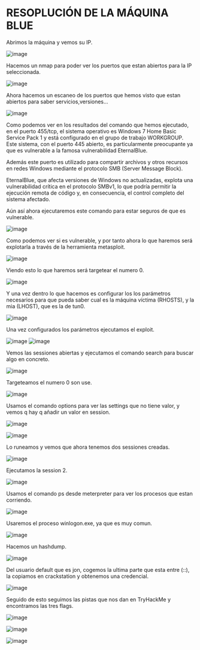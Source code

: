 # RESOPLUCIÓN DE LA MÁQUINA BLUE

Abrimos la máquina y vemos su IP.

![image](https://github.com/user-attachments/assets/e48e886c-9358-4acf-938e-c1d8e6c35a4a)

Hacemos un nmap para poder ver los puertos que estan abiertos para la IP seleccionada.

![image](https://github.com/user-attachments/assets/7efd39f9-b3c3-4a7e-a1c0-f2c69c84e111)

Ahora hacemos un escaneo de los puertos que hemos visto que estan abiertos para saber servicios,versiones...

![image](https://github.com/user-attachments/assets/84d260aa-0aa5-48e7-a6ad-8b72324e3dc7)

Como podemos ver en los resultados del comando que hemos ejecutado, en el puerto 455/tcp, el sistema operativo es Windows 7 Home Basic Service Pack 1 y está configurado en el grupo de trabajo WORKGROUP. Este sistema, con el puerto 445 abierto, es particularmente preocupante ya que es vulnerable a la famosa vulnerabilidad EternalBlue.

Además este puerto es utilizado para compartir archivos y otros recursos en redes Windows mediante el protocolo SMB (Server Message Block).

EternalBlue, que afecta versiones de Windows no actualizadas, explota una vulnerabilidad crítica en el protocolo SMBv1, lo que podría permitir la ejecución remota de código y, en consecuencia, el control completo del sistema afectado.

Aún así ahora ejecutaremos este comando para estar seguros de que es vulnerable.

![image](https://github.com/user-attachments/assets/9bf84180-0718-4ed3-99f6-8db57ca3a1d7)

Como podemos ver si es vulnerable, y por tanto ahora lo que haremos será explotarla a través de la herramienta metasploit.

![image](https://github.com/user-attachments/assets/405f40cf-1891-418d-9b34-719152cd69b0)

Viendo esto lo que haremos será targetear el numero 0.

![image](https://github.com/user-attachments/assets/698544e5-5027-4b7a-9c02-c9e67c1f6aed)

Y una vez dentro lo que hacemos es configurar los los parámetros necesarios para que pueda saber cual es la máquina víctima (RHOSTS), y la mia (LHOST), que es la de tun0.

![image](https://github.com/user-attachments/assets/114bbf40-a8e3-4b3e-a101-6c660db0abef)

Una vez configurados los parámetros ejecutamos el exploit.

![image](https://github.com/user-attachments/assets/72835466-79f5-4887-b414-565529395360)
![image](https://github.com/user-attachments/assets/2021a939-690a-4449-acd6-02c0b5064d39)

Vemos las sessiones abiertas y ejecutamos el comando search para buscar algo en concreto.

![image](https://github.com/user-attachments/assets/bec50e46-51e7-4f26-a1e0-86472b9e9033)

Targeteamos el numero 0 son use.

![image](https://github.com/user-attachments/assets/73ee2e26-42d2-46b5-8dd6-0c21891d03f0)

Usamos el comando options para ver las settings que no tiene valor, y vemos q hay q añadir un valor en session.

![image](https://github.com/user-attachments/assets/ea9a4efc-7d59-43bc-82de-3830bbd66f4c)

![image](https://github.com/user-attachments/assets/9dd8aef4-a18b-4c44-b1ee-9f1177b1b371)

Lo runeamos y vemos que ahora tenemos dos sessiones creadas.

![image](https://github.com/user-attachments/assets/3f64c271-2198-4453-8061-b206ae6d2ee8)

Ejecutamos la session 2.

![image](https://github.com/user-attachments/assets/94d82e75-9526-4d6c-8def-337295a45da6)

Usamos el comando ps desde meterpreter para ver los procesos que estan corriendo.

![image](https://github.com/user-attachments/assets/706334d3-6c23-4563-a53a-9c5e6059861a)

Usaremos el proceso winlogon.exe, ya que es muy comun.

![image](https://github.com/user-attachments/assets/3b8ad080-4388-4c9f-aba1-9c8ed1599eef)

Hacemos un hashdump.

![image](https://github.com/user-attachments/assets/c2356b3d-b54a-4c05-a727-ee6142b0bb63)

Del usuario default que es jon, cogemos la ultima parte que esta entre (::), la copiamos en crackstation y obtenemos una credencial.

![image](https://github.com/user-attachments/assets/9f987b35-2e6d-475b-8eb1-cc287746eb53)

Seguido de esto seguimos las pistas que nos dan en TryHackMe y encontramos las tres flags.

![image](https://github.com/user-attachments/assets/4d55c573-607c-4e9b-b169-78c8603d7bfa)

![image](https://github.com/user-attachments/assets/771913e4-08cb-442f-9074-071291145716)

![image](https://github.com/user-attachments/assets/516cd408-3b01-454e-85c8-445cb7c68e80)










